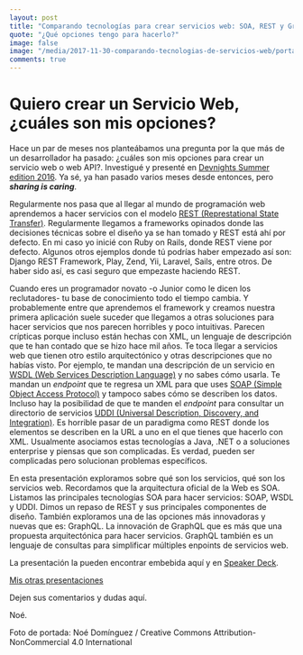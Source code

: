 ```yaml
---
layout: post
title: "Comparando tecnologías para crear servicios web: SOA, REST y GraphQL"
quote: "¿Qué opciones tengo para hacerlo?"
image: false
image: "/media/2017-11-30-comparando-tecnologias-de-servicios-web/portada.jpg"
comments: true
---
```


# Quiero crear un Servicio Web, ¿cuáles son mis opciones?

Hace un par de meses nos planteábamos una pregunta por la que más de un desarrollador ha pasado:
¿cuáles son mis opciones para crear un servicio web o web API?. 
Investigué y presenté en [Devnights Summer edition 2016](https://www.meetup.com/es/DevNightsMX/events/241391717/).
Ya sé, ya han pasado varios meses desde entonces, pero _**sharing is caring**_.

Regularmente nos pasa que al llegar al mundo de programación web aprendemos a hacer servicios con el modelo [REST (Represtational State Transfer)](https://en.wikipedia.org/wiki/Representational_state_transfer).
Regularmente llegamos a frameworks opinados donde las decisiones técnicas sobre el diseño ya se han tomado y REST está 
ahí por defecto.
En mi caso yo inicié con Ruby on Rails, donde REST viene por defecto. 
Algunos otros ejemplos  donde tú podrías haber empezado así son: Django REST Framework, Play, Zend, Yii, Laravel, Sails,
entre otros. De haber sido así, es casi seguro que empezaste haciendo REST.

Cuando eres un programador novato -o Junior como le dicen los reclutadores- tu base de conocimiento todo el tiempo cambia.
Y probablemente entre que aprendemos el framework y creamos nuestra primera aplicación suele suceder que llegamos a otras
soluciones  para hacer servicios que nos parecen horribles y poco intuitivas.
Parecen crípticas porque incluso están hechas con XML, un lenguaje de descripción que te han contado que se hizo 
hace mil años.
Te toca llegar a servicios web que tienen otro estilo arquitectónico y otras descripciones que no habías visto.
Por ejemplo, te mandan una descripción de un servicio en [WSDL (Web Services Description Language)](https://www.w3.org/TR/2007/REC-wsdl20-20070626/) y no sabes cómo usarla.
Te mandan un _endpoint_ que te regresa un XML para que uses [SOAP (Simple Object Access Protocol)](https://www.w3.org/TR/soap) y tampoco sabes cómo se describen los datos.
Incluso hay la posibilidad de que te manden el _endpoint_ para consultar un directorio de servicios [UDDI (Universal Description, Discovery, and Integration)](https://www.oasis-open.org/committees/uddi-spec/).
Es horrible pasar de un paradigma como REST donde los elementos se describen en la URL a uno en el que tienes
que hacerlo con XML.
Usualmente asociamos estas tecnologías a Java, .NET o a soluciones enterprise y piensas que son complicadas.
Es verdad, pueden ser complicadas pero solucionan problemas específicos.

En esta presentación exploramos sobre qué son los servicios, qué son los servicios web.
Recordamos que la arquitectura oficial de la Web es SOA.
Listamos las principales tecnologías SOA para hacer servicios: SOAP, WSDL y UDDI.
Dimos un repaso de REST y sus principales componentes de diseño. 
También exploramos una de las opciones más innovadoras y nuevas que es: GraphQL.
La innovación de GraphQL que es más que una propuesta arquitectónica para hacer servicios. 
GraphQL también es un lenguaje de consultas para simplificar múltiples enpoints de servicios web.

La presentación la pueden encontrar embebida aquí y en [Speaker Deck](https://speakerdeck.com/poguez/comparando-tecnologias-para-servicios-y-servicios-web).


<script async class="speakerdeck-embed" data-id="a32b97469daf4e778b7490565f785fc3" data-ratio="1.33333333333333" src="//speakerdeck.com/assets/embed.js"></script>


[Mis otras presentaciones](https://speakerdeck.com/poguez/)

Dejen sus comentarios y dudas aquí.


Noé.



Foto de portada: Noé Domínguez / Creative Commons Attribution-NonCommercial 4.0 International